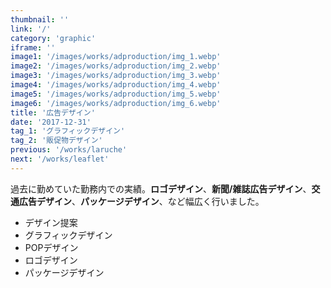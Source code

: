 ```yaml
---
thumbnail: ''
link: '/'
category: 'graphic'
iframe: ''
image1: '/images/works/adproduction/img_1.webp'
image2: '/images/works/adproduction/img_2.webp'
image3: '/images/works/adproduction/img_3.webp'
image4: '/images/works/adproduction/img_4.webp'
image5: '/images/works/adproduction/img_5.webp'
image6: '/images/works/adproduction/img_6.webp'
title: '広告デザイン'
date: '2017-12-31'
tag_1: 'グラフィックデザイン'
tag_2: '販促物デザイン'
previous: '/works/laruche'
next: '/works/leaflet'
---
```


過去に勤めていた勤務内での実績。**ロゴデザイン**、**新聞/雑誌広告デザイン**、**交通広告デザイン**、**パッケージデザイン**、など幅広く行いました。

- デザイン提案
- グラフィックデザイン
- POPデザイン
- ロゴデザイン
- パッケージデザイン